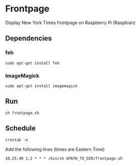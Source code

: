 # Frontpage

Display New York Times frontpage on Raspberry Pi (Raspbian)


## Dependencies

### feh

`sudo apt-get install feh`

### ImageMagick

`sudo apt-get install imagemagick`

## Run

`sh frontpage.sh`

## Schedule

`crontab -e`

Add the following lines (times are Eastern Time)

```
10,25,40 1,2 * * * /bin/sh $PATH_TO_DIR/frontpage.sh
```
